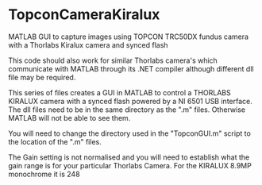 # TopconCameraKiralux
MATLAB GUI to capture images using TOPCON TRC50DX fundus camera with a Thorlabs Kiralux camera and synced flash

This code should also work for similar Thorlabs camera's which communicate with MATLAB through its .NET compiler although different dll file may be required.

This series of files creates a GUI in MATLAB to control a THORLABS KIRALUX camera with a synced flash powered by a NI 6501 USB interface. 
The dll files need to be in the same directory as the ".m" files. Otherwise MATLAB will not be able to see them.

You will need to change the directory used in the "TopconGUI.m" script to the location of the ".m" files.

The Gain setting is not normalised and you will need to establish what the gain range is for your particular Thorlabs Camera. 
For the KIRALUX 8.9MP monochrome it is 248
